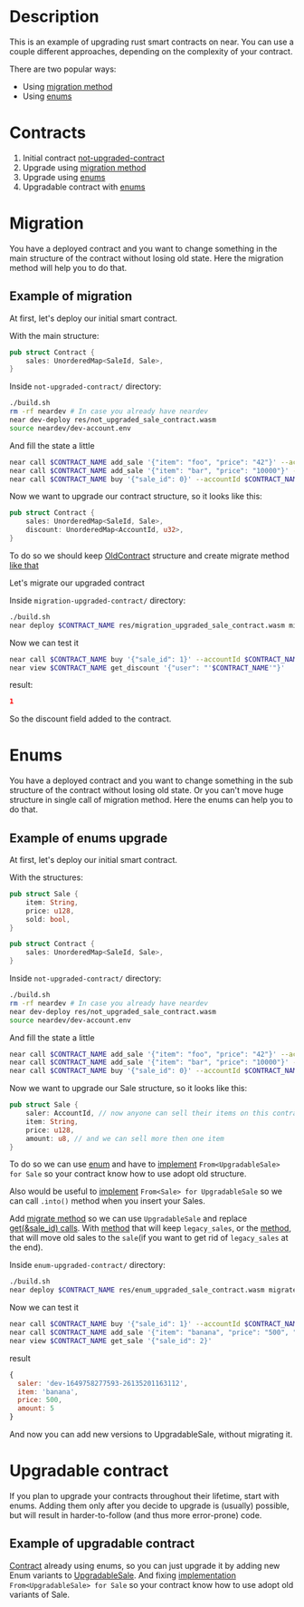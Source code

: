 # Description
This is an example of upgrading rust smart contracts on near. You can use a couple different approaches, depending on the complexity of your contract.

There are two popular ways: 
- Using [migration method](https://www.near-sdk.io/upgrading/production-basics#migration-method)
- Using [enums](https://www.near-sdk.io/upgrading/production-basics#using-enums)
  
# Contracts
1.  Initial contract [not-upgraded-contract](https://github.com/near-examples/rust-upgradable-example/blob/a9a23827e127cb87b76101b58ea563485ea462cc/not-upgraded-contract/)
2.  Upgrade using [migration method](https://github.com/near-examples/rust-upgradable-example/blob/a9a23827e127cb87b76101b58ea563485ea462cc/migration-upgraded-contract/) 
3.  Upgrade using [enums](https://github.com/near-examples/rust-upgradable-example/blob/a9a23827e127cb87b76101b58ea563485ea462cc/enum-upgraded-contract/) 
4.  Upgradable contract with [enums](https://github.com/near-examples/rust-upgradable-example/blob/a9a23827e127cb87b76101b58ea563485ea462cc/upgradable-contract)
# Migration
You have a deployed contract and you want to change something in the main structure of the contract without losing old state. Here the migration method will help you to do that.

## Example of migration
At first, let's deploy our initial smart contract.

With the main structure: 
```rust
pub struct Contract {
    sales: UnorderedMap<SaleId, Sale>,
}
```

Inside `not-upgraded-contract/` directory:
```bash
./build.sh
rm -rf neardev # In case you already have neardev
near dev-deploy res/not_upgraded_sale_contract.wasm
source neardev/dev-account.env
```

And fill the state a little
```bash
near call $CONTRACT_NAME add_sale '{"item": "foo", "price": "42"}' --accountId $CONTRACT_NAME
near call $CONTRACT_NAME add_sale '{"item": "bar", "price": "10000"}' --accountId $CONTRACT_NAME
near call $CONTRACT_NAME buy '{"sale_id": 0}' --accountId $CONTRACT_NAME --depositYocto 42
```

Now we want to upgrade our contract structure, so it looks like this:
```rust
pub struct Contract {
    sales: UnorderedMap<SaleId, Sale>,
    discount: UnorderedMap<AccountId, u32>,
}
```

To do so we should keep [OldContract](https://github.com/near-examples/rust-upgradable-example/blob/a9a23827e127cb87b76101b58ea563485ea462cc/migration-upgraded-contract/src/lib.rs#L26) structure and create migrate method [like that](https://github.com/near-examples/rust-upgradable-example/blob/a9a23827e127cb87b76101b58ea563485ea462cc/migration-upgraded-contract/src/lib.rs#L43)

Let's migrate our upgraded contract

Inside `migration-upgraded-contract/` directory:
```bash
./build.sh
near deploy $CONTRACT_NAME res/migration_upgraded_sale_contract.wasm migrate '{}'
```
Now we can test it
```bash
near call $CONTRACT_NAME buy '{"sale_id": 1}' --accountId $CONTRACT_NAME --depositYocto 10000
near view $CONTRACT_NAME get_discount '{"user": "'$CONTRACT_NAME'"}'
```
result:
```json
1
```
So the discount field added to the contract.

# Enums
You have a deployed contract and you want to change something in the sub structure of the contract without losing old state. Or you can't move huge structure in single call of migration method. Here the enums can help you to do that.

## Example of enums upgrade
At first, let's deploy our initial smart contract.

With the structures: 
```rust
pub struct Sale {
    item: String,
    price: u128,
    sold: bool,
}

pub struct Contract {
    sales: UnorderedMap<SaleId, Sale>,
}
```

Inside `not-upgraded-contract/` directory:
```bash
./build.sh
rm -rf neardev # In case you already have neardev
near dev-deploy res/not_upgraded_sale_contract.wasm
source neardev/dev-account.env
```

And fill the state a little
```bash
near call $CONTRACT_NAME add_sale '{"item": "foo", "price": "42"}' --accountId $CONTRACT_NAME
near call $CONTRACT_NAME add_sale '{"item": "bar", "price": "10000"}' --accountId $CONTRACT_NAME
near call $CONTRACT_NAME buy '{"sale_id": 0}' --accountId $CONTRACT_NAME --depositYocto 42
```

Now we want to upgrade our Sale structure, so it looks like this:
```rust
pub struct Sale {
    saler: AccountId, // now anyone can sell their items on this contract
    item: String,
    price: u128,
    amount: u8, // and we can sell more then one item
}
```

To do so we can use [enum](https://github.com/near-examples/rust-upgradable-example/blob/a9a23827e127cb87b76101b58ea563485ea462cc/enum-upgraded-contract/src/lib.rs#L26) and have to [implement](https://github.com/near-examples/rust-upgradable-example/blob/a9a23827e127cb87b76101b58ea563485ea462cc/enum-upgraded-contract/src/lib.rs#L31) `From<UpgradableSale> for Sale` so your contract know how to use adopt old structure.

Also would be useful to [implement](https://github.com/near-examples/rust-upgradable-example/blob/a9a23827e127cb87b76101b58ea563485ea462cc/enum-upgraded-contract/src/lib.rs#L45) `From<Sale> for UpgradableSale` so we can call `.into()` method when you insert your Sales.

Add [migrate method](https://github.com/near-examples/rust-upgradable-example/blob/a9a23827e127cb87b76101b58ea563485ea462cc/enum-upgraded-contract/src/lib.rs#L71) so we can use `UpgradableSale` and replace [get(&sale_id) calls](https://github.com/near-examples/rust-upgradable-example/blob/a9a23827e127cb87b76101b58ea563485ea462cc/enum-upgraded-contract/src/lib.rs#L102). With [method](https://github.com/near-examples/rust-upgradable-example/blob/a9a23827e127cb87b76101b58ea563485ea462cc/enum-upgraded-contract/src/lib.rs#L116) that will keep `legacy_sales`, or the [method](https://github.com/near-examples/rust-upgradable-example/blob/a9a23827e127cb87b76101b58ea563485ea462cc/enum-upgraded-contract/src/lib.rs#L125), that will move old sales to the `sale`(if you want to get rid of `legacy_sales` at the end).

Inside `enum-upgraded-contract/` directory:
```bash
./build.sh
near deploy $CONTRACT_NAME res/enum_upgraded_sale_contract.wasm migrate '{}' 
```

Now we can test it
```bash
near call $CONTRACT_NAME buy '{"sale_id": 1}' --accountId $CONTRACT_NAME --depositYocto 10000
near call $CONTRACT_NAME add_sale '{"item": "banana", "price": "500", "amount": 5}' --accountId $CONTRACT_NAME
near view $CONTRACT_NAME get_sale '{"sale_id": 2}'
```
result
```javascript
{
  saler: 'dev-1649758277593-26135201163112',
  item: 'banana',
  price: 500,
  amount: 5
}
```

And now you can add new versions to UpgradableSale, without migrating it.

# Upgradable contract
If you plan to upgrade your contracts throughout their lifetime, start with enums. Adding them only after you decide to upgrade is (usually) possible, but will result in harder-to-follow (and thus more error-prone) code.

## Example of upgradable contract
[Contract](https://github.com/near-examples/rust-upgradable-example/blob/a9a23827e127cb87b76101b58ea563485ea462cc/upgradable-contract/) already using enums, so you can just upgrade it by adding new Enum variants to [UpgradableSale](https://github.com/near-examples/rust-upgradable-example/blob/a9a23827e127cb87b76101b58ea563485ea462cc/upgradable-contract/src/lib.rs#L26). And fixing [implementation](https://github.com/near-examples/rust-upgradable-example/blob/a9a23827e127cb87b76101b58ea563485ea462cc/upgradable-contract/src/lib.rs#L31) `From<UpgradableSale> for Sale` so your contract know how to use adopt old variants of Sale.